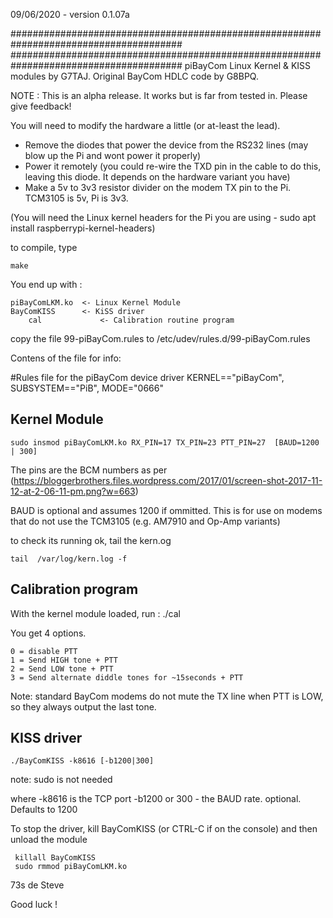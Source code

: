 
09/06/2020 - version 0.1.07a

#######################################################################################
#######################################################################################
piBayCom Linux Kernel & KISS modules by G7TAJ. Original BayCom HDLC code by G8BPQ.

NOTE : This is an alpha release. It works but is far from tested in. Please give feedback!


You will need to modify the hardware a little (or at-least the lead).

  * Remove the diodes that power the device from the RS232 lines (may blow up the Pi and wont power it properly)
  * Power it remotely (you could re-wire the TXD pin in the cable to do this, leaving this diode. It depends on the hardware variant you have)
  * Make a 5v to 3v3 resistor divider on the modem TX pin to the Pi. TCM3105 is 5v, Pi is 3v3.

(You will need the Linux kernel headers for the Pi you are using - sudo apt install raspberrypi-kernel-headers)

to compile, type

	make


You end up with :

	piBayComLKM.ko  <- Linux Kernel Module
	BayComKISS      <- KiSS driver 
        cal             <- Calibration routine program
	
copy the file 99-piBayCom.rules to /etc/udev/rules.d/99-piBayCom.rules


Contens of the file for info:

#Rules file for the piBayCom device driver
KERNEL=="piBayCom", SUBSYSTEM=="PiB", MODE="0666"




Kernel Module
-------------

	sudo insmod piBayComLKM.ko RX_PIN=17 TX_PIN=23 PTT_PIN=27  [BAUD=1200 | 300]


The pins are the BCM numbers as per (https://bloggerbrothers.files.wordpress.com/2017/01/screen-shot-2017-11-12-at-2-06-11-pm.png?w=663)

BAUD is optional and assumes 1200 if ommitted.
        This is for use on modems that do not use the TCM3105 (e.g. AM7910 and Op-Amp variants)


to check its running ok, tail the kern.og

	tail  /var/log/kern.log -f

Calibration program
-------------------

With the kernel module loaded, run :
        ./cal

You get 4 options.

	0 = disable PTT
 	1 = Send HIGH tone + PTT
 	2 = Send LOW tone + PTT
 	3 = Send alternate diddle tones for ~15seconds + PTT

Note: standard BayCom modems do not mute the TX line when PTT is LOW, so they always output the last tone.


KISS driver
-----------

	./BayComKISS -k8616 [-b1200|300]

note: sudo is not needed

where -k8616 is the TCP port
      -b1200 or 300 - the BAUD rate. optional. Defaults to 1200

To stop the driver, kill BayComKISS (or CTRL-C if on the console) and then unload the module

	 killall BayComKISS
	 sudo rmmod piBayComLKM.ko


73s de Steve

Good luck !
